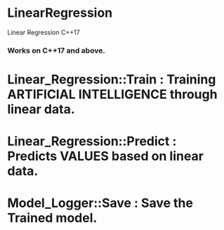 # LinearRegression
Linear Regression C++17

### Works on C++17 and above. ###

# Linear_Regression::Train : Training ARTIFICIAL INTELLIGENCE through linear data. #
# Linear_Regression::Predict : Predicts VALUES based on linear data. #
# Model_Logger::Save : Save the Trained model. #
